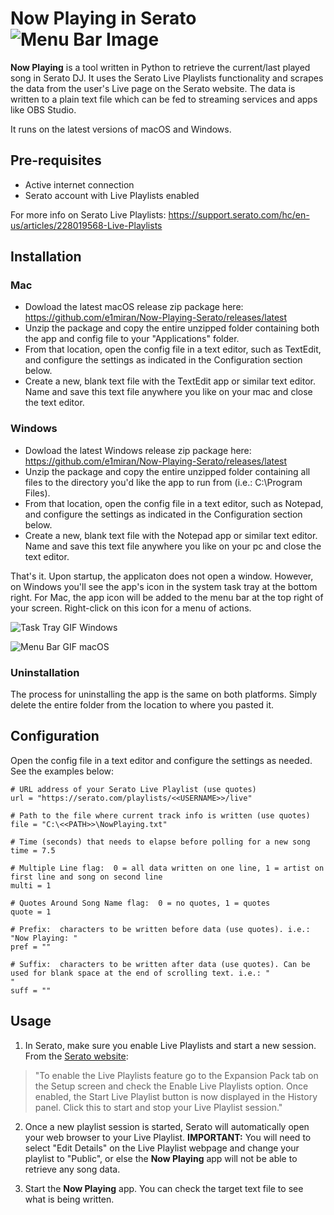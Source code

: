 # __Now Playing__ in Serato ![Menu Bar Image](https://github.com/e1miran/Now-Playing-Serato/blob/master/seratoPlaying.png?raw=true) 
__Now Playing__ is a tool written in Python to retrieve the current/last played song in Serato DJ.  It uses the Serato Live Playlists functionality and scrapes the data from the user's Live page on the Serato website.  The data is written to a plain text file which can be fed to streaming services and apps like OBS Studio. 

It runs on the latest versions of macOS and Windows.

## Pre-requisites
* Active internet connection
* Serato account with Live Playlists enabled

For more info on Serato Live Playlists: https://support.serato.com/hc/en-us/articles/228019568-Live-Playlists
  
## Installation
### Mac
* Dowload the latest macOS release zip package here: https://github.com/e1miran/Now-Playing-Serato/releases/latest
* Unzip the package and copy the entire unzipped folder containing both the app and config file to your "Applications" folder.
* From that location, open the config file in a text editor, such as TextEdit, and configure the settings as indicated in the Configuration section below.
* Create a new, blank text file with the TextEdit app or similar text editor. Name and save this text file anywhere you like on your mac and close the text editor.

### Windows
* Dowload the latest Windows release zip package here: https://github.com/e1miran/Now-Playing-Serato/releases/latest
* Unzip the package and copy the entire unzipped folder containing all files to the directory you'd like the app to run from (i.e.: C:\Program Files).
* From that location, open the config file in a text editor, such as Notepad, and configure the settings as indicated in the Configuration section below.
* Create a new, blank text file with the Notepad app or similar text editor. Name and save this text file anywhere you like on your pc and close the text editor.

That's it.  Upon startup, the applicaton does not open a window. However, on Windows you'll see the app's icon in the system task tray at the bottom right. For Mac, the app icon will be added to the menu bar at the top right of your screen. Right-click on this icon for a menu of actions.

![Task Tray GIF](https://github.com/e1miran/Now-Playing-Serato/blob/master/git-images/snpWin.gif?raw=true) Windows

![Menu Bar GIF](https://github.com/e1miran/Now-Playing-Serato/blob/master/git-images/snpMac.gif?raw=true) macOS

### Uninstallation
The process for uninstalling the app is the same on both platforms.  Simply delete the entire folder from the location to where you pasted it.

## Configuration
Open the config file in a text editor and configure the settings as needed.  See the examples below:

```
# URL address of your Serato Live Playlist (use quotes)
url = "https://serato.com/playlists/<<USERNAME>>/live"

# Path to the file where current track info is written (use quotes)
file = "C:\<<PATH>>\NowPlaying.txt"

# Time (seconds) that needs to elapse before polling for a new song
time = 7.5

# Multiple Line flag:  0 = all data written on one line, 1 = artist on first line and song on second line
multi = 1

# Quotes Around Song Name flag:  0 = no quotes, 1 = quotes
quote = 1

# Prefix:  characters to be written before data (use quotes). i.e.: "Now Playing: "
pref = ""

# Suffix:  characters to be written after data (use quotes). Can be used for blank space at the end of scrolling text. i.e.: "                       "
suff = ""
```

## Usage
1. In Serato, make sure you enable Live Playlists and start a new session. From the [Serato website](https://support.serato.com/hc/en-us/articles/228019568-Live-Playlists):

>"To enable the Live Playlists feature go to the Expansion Pack tab on the Setup screen and check the Enable Live Playlists option. Once enabled, the Start Live Playlist button is now displayed in the History panel. Click this to start and stop your Live Playlist session."

2. Once a new playlist session is started, Serato will automatically open your web browser to your Live Playlist. __IMPORTANT:__ You will need to select "Edit Details" on the Live Playlist webpage and change your playlist to "Public", or else the __Now Playing__ app will not be able to retrieve any song data.

3. Start the __Now Playing__ app.  You can check the target text file to see what is being written.
